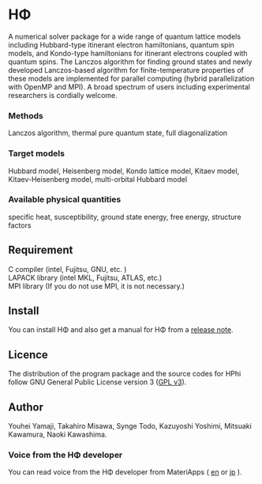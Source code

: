 HΦ
====

A numerical solver package for a wide range of quantum lattice models including Hubbard-type itinerant electron hamiltonians, quantum spin models, and Kondo-type hamiltonians for itinerant electrons coupled with quantum spins. The Lanczos algorithm for finding ground states and newly developed Lanczos-based algorithm for finite-temperature properties of these models are implemented for parallel computing (hybrid parallelization with OpenMP and MPI). A broad spectrum of users including experimental researchers is cordially welcome.

### Methods
Lanczos algorithm, thermal pure quantum state, full diagonalization  

### Target models
Hubbard model, Heisenberg model, Kondo lattice model, Kitaev model, Kitaev-Heisenberg model, multi-orbital Hubbard model

### Available physical quantities
specific heat, susceptibility, ground state energy, free energy, structure factors


## Requirement
C compiler (intel, Fujitsu, GNU, etc. )  
LAPACK library (intel MKL, Fujitsu, ATLAS, etc.)  
MPI library (If you do not use MPI, it is not necessary.)


## Install

You can install HΦ and also get a manual for HΦ from a [release note](https://github.com/QLMS/HPhi/releases).


## Licence

The distribution of the program package and the source codes for HPhi follow GNU General Public License version 3 ([GPL v3](http://www.gnu.org/licenses/gpl-3.0.en.html)). 

## Author
Youhei Yamaji, Takahiro Misawa, Synge Todo, Kazuyoshi Yoshimi, Mitsuaki Kawamura, Naoki Kawashima.

### Voice from the HΦ developer
You can read voice from the HΦ developer from MateriApps ( [en](http://ma.cms-initiative.jp/en/application-list/hphi/hphi-developer?set_language=en) or [jp](http://ma.cms-initiative.jp/ja/listapps/hphi/hphi-developer?set_language=ja) ).

